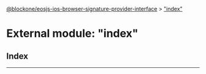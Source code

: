 [@blockone/eosjs-ios-browser-signature-provider-interface](../README.md) > ["index"](../modules/_index_.md)

# External module: "index"

## Index

---

